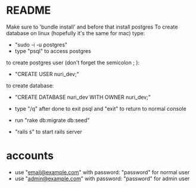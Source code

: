 # README

Make sure to 'bundle install' and before that install postgres
To create database on linux (hopefully it's the same for mac) type:
- "sudo -i -u postgres"
- type "psql" to access postgres

to create postgres user (don't forget the semicolon ; ):
- "CREATE USER nuri_dev;"

to create database:
- "CREATE DATABASE nuri_dev WITH OWNER nuri_dev;"

- type "/q" after done to exit psql and "exit" to return to normal console

- run "rake db:migrate db:seed"

- "rails s" to start rails server

# accounts
- use "email@example.com" with password: "password" for normal user
- use "admin@example.com" with password: "password" for admin user

